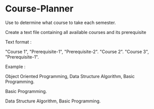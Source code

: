 # Course-Planner
Use to determine what course to take each semester.

Create a text file containing all available courses and its prerequisite

Text format :

"Course 1", "Prerequisite-1", "Prerequisite-2".
"Course 2".
"Course 3", "Prerequisite-1".

Example :

Object Oriented Programming, Data Structure Algorithm, Basic Programming.

Basic Programming.

Data Structure Algorithm, Basic Programming.


